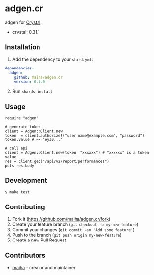 # adgen.cr

adgen for [Crystal](http://crystal-lang.org/).

- crystal: 0.31.1

## Installation

1. Add the dependency to your `shard.yml`:

```yaml
dependencies:
  adgen:
    github: maiha/adgen.cr
    version: 0.1.0
```

2. Run `shards install`

## Usage

```crystal
require "adgen"

# generate token
client = Adgen::Client.new
token  = client.authorize!("user.name@example.com", "password")
token.value # => "eyJ0..."

# call api
client = Adgen::Client.new(token: "xxxxxx") # "xxxxxx" is a token value
res = client.get("/api/v2/report/performances")
puts res.body
```

## Development

```console
$ make test
```

## Contributing

1. Fork it (<https://github.com/maiha/adgen.cr/fork>)
2. Create your feature branch (`git checkout -b my-new-feature`)
3. Commit your changes (`git commit -am 'Add some feature'`)
4. Push to the branch (`git push origin my-new-feature`)
5. Create a new Pull Request

## Contributors

- [maiha](https://github.com/maiha) - creator and maintainer
